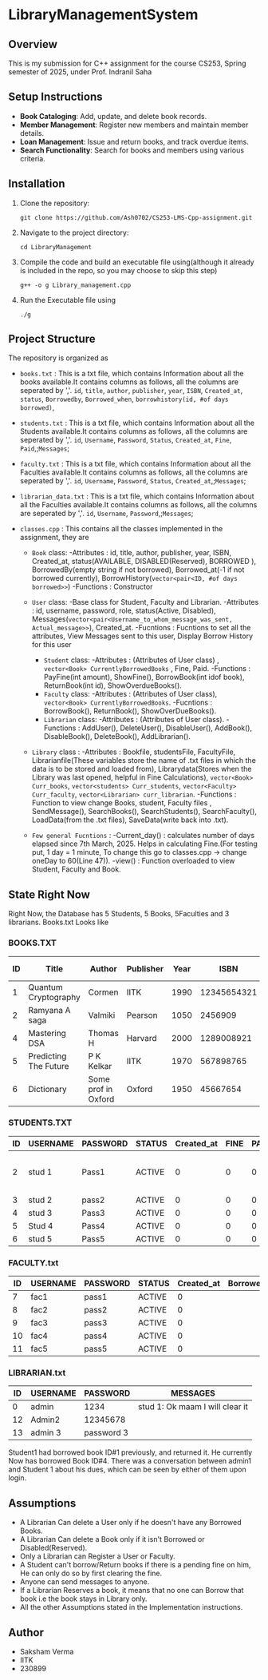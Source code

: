 # LibraryManagementSystem

## Overview
This is my submission for C++ assignment for the course CS253, Spring semester of 2025, under Prof. Indranil Saha

## Setup Instructions
- **Book Cataloging**: Add, update, and delete book records.
- **Member Management**: Register new members and maintain member details.
- **Loan Management**: Issue and return books, and track overdue items.
- **Search Functionality**: Search for books and members using various criteria.

## Installation
1. Clone the repository:
    ```terminal
    git clone https://github.com/Ash0702/CS253-LMS-Cpp-assignment.git
    ```
2. Navigate to the project directory:
    ```terminal
    cd LibraryManagement
    ```
3. Compile the code and build an executable file using(although it already is included in the repo, so you may choose to skip this step)
    ```terminal
    g++ -o g Library_management.cpp
    ```
4. Run the Executable file using
    ```terminal
    ./g
    ```

## Project Structure
The repository is organized as
- `books.txt` : This is a txt file, which contains Information about all the books available.It contains columns as follows, all the columns are seperated by ','. `id`, `title`, `author`, `publisher`, `year`, `ISBN`, `Created_at`, `status`, `Borrowedby`, `Borrowed_when`, `borrowhistory(id, #of days borrowed)`,
- `students.txt` : This is a txt file, which contains Information about all the Students available.It contains columns as follows, all the columns are seperated by ','. `id`, `Username`, `Password`, `Status`, `Created_at`, `Fine`, `Paid`,;`Messages`;
- `faculty.txt` : This is a txt file, which contains Information about all the Faculties available.It contains columns as follows, all the columns are seperated by ','. `id`, `Username`, `Password`, `Status`, `Created_at`,;`Messages`;
- `librarian_data.txt` : This is a txt file, which contains Information about all the Faculties available.It contains columns as follows, all the columns are seperated by ','. `id`, `Username`, `Password`,;`Messages`;

- `classes.cpp` : This contains all the classes implemented in the assignment, they are
    - `Book` class:
        -Attributes : id, title, author, publisher, year, ISBN, Created_at, status(AVAILABLE, DISABLED(Reserved),   BORROWED ), BorrowedBy(empty string if not borrowed), Borrowed_at(-1 if not borrowed currently), BorrowHistory(`vector<pair<ID, #of days borrowed>>`)
        -Functions : Constructor  
    - `User` class:
        -Base class for Student, Faculty and Librarian.
        -Attributes : id, username, password, role, status(Active, Disabled), Messages(`vector<pair<Username_to_whom_message_was_sent, Actual_message>>`), Created_at.
        -Fucntions : Fucntions to set all the attributes, View Messages sent to this user, Display Borrow History for this user
        - `Student` class:
            -Attributes : (Attributes of User class) , `vector<Book> CurrentlyBorrowedBooks` , Fine, Paid.
            -Functions : PayFine(int amount), ShowFine(), BorrowBook(int idof book), ReturnBook(int id), ShowOverdueBooks().
        - `Faculty` class:
            -Attributes : (Attributes of User class), `vector<Book> CurrentlyBorrowedBooks`.
            -Fucntions : BorrowBook(), ReturnBook(), ShowOverDueBooks().
        - `Librarian` class:
            -Attributes : (Attributes of User class).
            -Functions : AddUser(), DeleteUser(), DisableUser(), AddBook(), DisableBook(), DeleteBook(), AddLibrarian().
    - `Library` class :
        -Attributes : Bookfile, studentsFile, FacultyFile, Librarianfile(These variables store the name of .txt files in which the data is to be stored and loaded from), Librarydata(Stores when the Library was last opened, helpful in Fine Calculations), `vector<Book> Curr_books`, `vector<students> Curr_students`, `vector<Faculty> Curr_faculty`, `vector<Librarian> curr_librarian`.
        -Functions : Function to view change Books, student, Faculty files , SendMessage(), SearchBooks(), SearchStudents(), SearchFaculty(), LoadData(from the .txt files), SaveData(write back into .txt).

    - `Few general Fucntions` :
        -Current_day() : calculates number of days elapsed since 7th March, 2025. Helps in calculating Fine.(For testing put, 1 day = 1 minute, To change this go to classes.cpp -> change oneDay to 60(Line 47)).
        -view() : Function overloaded to view Student, Faculty and Book.


## State Right Now
Right Now, the Database has 5 Students, 5 Books, 5Faculties and 3 librarians.
Books.txt Looks like
### BOOKS.TXT
| ID  | Title                   | Author             | Publisher  | Year | ISBN        | Created_at | Status    | Borrowed by | Borrowed at | History |
|---- |-------------------------|------------------- |------------|------|------------ |------------|----------|-------------|-------------|---------|
| 1   | Quantum Cryptography    | Cormen            | IITK       | 1990 | 12345654321 | 0          | AVAILABLE |             | -1          | 2,0     |
| 2   | Ramyana A saga          | Valmiki          | Pearson    | 1050 | 2456909     | 0          | AVAILABLE |             | -1            |         |
| 4   | Mastering DSA           | Thomas H          | Harvard    | 2000 | 1289008921  | 0          | BORROWED  | stud 1      | 0           |         |
| 5   | Predicting The Future   | P K Kelkar        | IITK       | 1970 | 567898765   | 0          | AVAILABLE |           |     -1        |         |
| 6   | Dictionary              | Some prof in Oxford | Oxford   | 1950 | 45667654    | 0          | AVAILABLE |           |    -1         |         |

### STUDENTS.TXT
| ID  | USERNAME | PASSWORD | STATUS  | Created_at | FINE | PAID | BorrowedBooks | MESSAGE                   |
|---- |---------|---------|-------- |------------|------|------|---------------|---------------------------|
| 2   | stud 1  | Pass1   | ACTIVE  | 0          | 0    | 0    | 4             | admin: Please Clear Dues  |
| 3   | stud 2  | pass2   | ACTIVE  | 0          | 0    | 0    |               |                           |
| 4   | stud 3  | Pass3   | ACTIVE  | 0          | 0    | 0    |               |                           |
| 5   | Stud 4  | Pass4   | ACTIVE  | 0          | 0    | 0    |               |                           |
| 6   | stud 5  | Pass5   | ACTIVE  | 0          | 0    | 0    |               |                           |


### FACULTY.txt
| ID  | USERNAME | PASSWORD | STATUS  | Created_at | Borrowed_books | MESSAGES |
|---- |---------|---------|-------- |------------|---------------|----------|
| 7   | fac1    | pass1   | ACTIVE  | 0          |               |          |
| 8   | fac2    | pass2   | ACTIVE  | 0          |               |          |
| 9   | fac3    | pass3   | ACTIVE  | 0          |               |          |
| 10  | fac4    | pass4   | ACTIVE  | 0          |               |          |
| 11  | fac5    | pass5   | ACTIVE  | 0          |               |          |

### LIBRARIAN.txt
| ID  | USERNAME  | PASSWORD  | MESSAGES                        |
|---- |----------|-----------|--------------------------------|
| 0   | admin    | 1234      | stud 1: Ok maam I will clear it |
| 12  | Admin2   | 12345678  |                                |
| 13  | admin 3  | password 3 |                                |

Student1 had borrowed book ID#1 previously, and returned it. He currently Now has borrowed Book ID#4.
There was a conversation between admin1 and Student 1 about his dues, which can be seen by either of them upon login.


## Assumptions

- A Librarian Can delete a User only if he doesn't have any Borrowed Books.
- A Librarian Can delete a Book only if it isn't Borrowed or Disabled(Reserved).
- Only a Librarian can Register a User or Faculty.
- A Student can't borrow/Return books if there is a pending fine on him, He can only do so by first clearing the fine.
- Anyone can send messages to anyone.
- If a Librarian Reserves a book, it means that no one can Borrow that book i.e the book stays in Library only.
- All the other Assumptions stated in the Implementation instructions.

## Author
- Saksham Verma
- IITK 
- 230899
